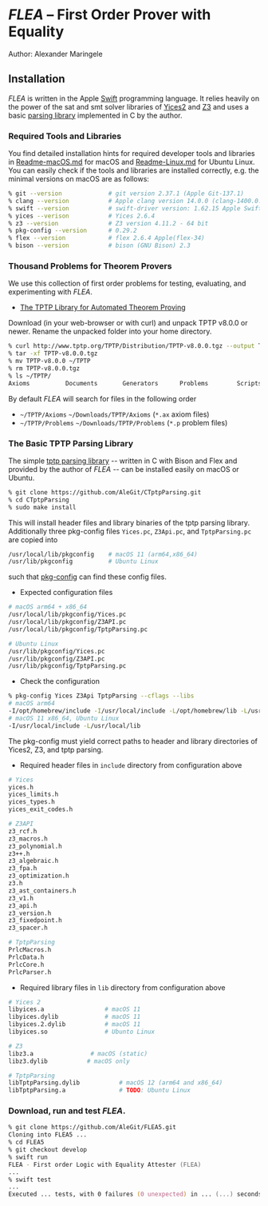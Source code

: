 # *FLEA* – First Order Prover with Equality

Author: Alexander Maringele

## Installation

*FLEA* is written in the Apple [Swift](https://swift.org) programming language.
It relies heavily on the power of the sat and smt solver libraries 
of [Yices2](https://yices.csl.sri.com) and [Z3](https://github.com/Z3Prover/z3)
and uses a basic [parsing library](https://github.com/AleGit/CTptpParsing) implemented in C by the author.

### Required Tools and Libraries

You find detailed installation hints for required developer tools and libraries
in [Readme-macOS.md](Readme-macOS.md) for macOS 
and [Readme-Linux.md](Readme-Linux.md) for Ubuntu Linux.
You can easily check if the tools and libraries are installed correctly, e.g. the minimal versions on macOS are as follows:

```zsh
% git --version             # git version 2.37.1 (Apple Git-137.1)
% clang --version           # Apple clang version 14.0.0 (clang-1400.0.29.202)
% swift --version           # swift-driver version: 1.62.15 Apple Swift version 5.7.2 (swiftlang-5.7.2.135.5 clang-1400.0.29.51)
% yices --verison           # Yices 2.6.4
% z3 --version              # Z3 version 4.11.2 - 64 bit
% pkg-config --version      # 0.29.2
% flex --version            # flex 2.6.4 Apple(flex-34)
% bison --version           # bison (GNU Bison) 2.3
```

### Thousand Problems for Theorem Provers

We use this collection of first order problems for testing, evaluating, and experimenting with *FLEA*.

- [The TPTP Library for Automated Theorem Proving](http://www.tptp.org)

Download (in your web-browser or with curl) and unpack TPTP v8.0.0 or newer.
Rename the unpacked folder into your home directory.

```zsh
% curl http://www.tptp.org/TPTP/Distribution/TPTP-v8.0.0.tgz --output TPTP-v8.0.0.tgz
% tar -xf TPTP-v8.0.0.tgz
% mv TPTP-v8.0.0 ~/TPTP
% rm TPTP-v8.0.0.tgz
% ls ~/TPTP/
Axioms          Documents       Generators      Problems        Scripts         TPTP2X
```

By default *FLEA* will search for files in the following order

- `~/TPTP/Axioms` `~/Downloads/TPTP/Axioms` (`*.ax` axiom files)
- `~/TPTP/Problems` `~/Downloads/TPTP/Problems` (`*.p` problem files)

### The Basic TPTP Parsing Library 

The simple [tptp parsing library](https://github.com/AleGit/CTptpParsing) 
-- written in C with Bison and Flex and provided by the author of *FLEA* -- 
can be installed easily on macOS or Ubuntu.

```zsh
% git clone https://github.com/AleGit/CTptpParsing.git
% cd CTptpParsing
% sudo make install
```

This will install header files and library binaries of the tptp parsing library.
Additionally three pkg-config files `Yices.pc`, `Z3Api.pc`, and `TptpParsing.pc`
are copied into

```zsh
/usr/local/lib/pkgconfig    # macOS 11 (arm64,x86_64)
/usr/lib/pkgconfig          # Ubuntu Linux
```

such that [pkg-config](https://www.freedesktop.org/wiki/Software/pkg-config/) 
can find these config files.

- Expected configuration files

```zsh
# macOS arm64 + x86_64
/usr/local/lib/pkgconfig/Yices.pc
/usr/local/lib/pkgconfig/Z3API.pc 
/usr/local/lib/pkgconfig/TptpParsing.pc 

# Ubuntu Linux
/usr/lib/pkgconfig/Yices.pc 
/usr/lib/pkgconfig/Z3API.pc
/usr/lib/pkgconfig/TptpParsing.pc
```

- Check the configuration

```zsh
% pkg-config Yices Z3Api TptpParsing --cflags --libs
# macOS arm64
-I/opt/homebrew/include -I/usr/local/include -L/opt/homebrew/lib -L/usr/local/lib 
# macOS 11 x86_64, Ubuntu Linux
-I/usr/local/include -L/usr/local/lib
```

The pkg-config must yield correct paths to header and library directories 
of Yices2, Z3, and tptp parsing. 

- Required header files in `include` directory from configuration above

```zsh
# Yices
yices.h             
yices_limits.h      
yices_types.h       
yices_exit_codes.h 

# Z3API
z3_rcf.h
z3_macros.h
z3_polynomial.h
z3++.h
z3_algebraic.h
z3_fpa.h
z3_optimization.h
z3.h
z3_ast_containers.h
z3_v1.h
z3_api.h
z3_version.h
z3_fixedpoint.h
z3_spacer.h

# TptpParsing
PrlcMacros.h     
PrlcData.h
PrlcCore.h
PrlcParser.h
```

- Required library files in `lib` directory from configuration above 

```zsh
# Yices 2
libyices.a                 # macOS 11 
libyices.dylib             # macOS 11
libyices.2.dylib           # macOS 11
libyices.so                # Ubunto Linux

# Z3
libz3.a                # macOS (static)
libz3.dylib           # macOS only

# TptpParsing
libTptpParsing.dylib           # macOS 12 (arm64 and x86_64)
libTptpParsing.a               # TODO: Ubuntu Linux
```

### Download, run and test *FLEA*.

```zsh
% git clone https://github.com/AleGit/FLEA5.git
Cloning into FLEA5 ...
% cd FLEA5
% git checkout develop
% swift run
FLEA - First order Logic with Equality Attester (FLEA)
...
% swift test
...
Executed ... tests, with 0 failures (0 unexpected) in ... (...) seconds.
```

